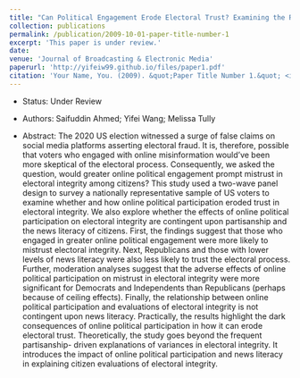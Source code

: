 ```yaml
---
title: "Can Political Engagement Erode Electoral Trust? Examining the Relationship between Online Political Participation and Trust in Electoral Integrity during the 2020 US Presidential Election"
collection: publications
permalink: /publication/2009-10-01-paper-title-number-1
excerpt: 'This paper is under review.'
date: 
venue: 'Journal of Broadcasting & Electronic Media'
paperurl: 'http://yifeiw99.github.io/files/paper1.pdf'
citation: 'Your Name, You. (2009). &quot;Paper Title Number 1.&quot; <i>Journal 1</i>. 1(1).'
---
```



* Status:
Under Review

* Authors: 
Saifuddin Ahmed; Yifei Wang; Melissa Tully

* Abstract: 
The 2020 US election witnessed a surge of false claims on social media platforms asserting electoral fraud. It is, therefore, possible that voters who engaged with online misinformation would’ve been more skeptical of the electoral process. Consequently, we asked the question, would greater online political engagement prompt mistrust in electoral integrity among citizens? This study used a two-wave panel design to survey a nationally representative sample of US voters to examine whether and how online political participation eroded trust in electoral integrity. We also explore whether the effects of online political participation on electoral integrity are contingent upon partisanship and the news literacy of citizens. First, the findings suggest that those who engaged in greater online political engagement were more likely to mistrust electoral integrity. Next, Republicans and those with lower levels of news literacy were also less likely to trust the electoral process. Further, moderation analyses suggest that the adverse effects of online political participation on mistrust in electoral integrity were more significant for Democrats and Independents than Republicans (perhaps because of ceiling effects). Finally, the relationship between online political participation and evaluations of electoral integrity is not contingent upon news literacy. Practically, the results highlight the dark consequences of online political participation in how it can erode electoral trust. Theoretically, the study goes beyond the frequent partisanship- driven explanations of variances in electoral integrity. It introduces the impact of online political participation and news literacy in explaining citizen evaluations of electoral integrity.